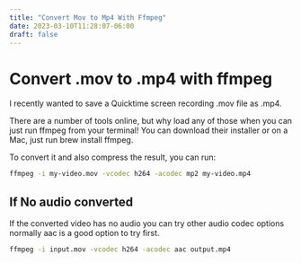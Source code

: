 ```yaml
---
title: "Convert Mov to Mp4 With Ffmpeg"
date: 2023-03-10T11:28:07-06:00
draft: false
---
```

# Convert .mov to .mp4 with ffmpeg

I recently wanted to save a Quicktime screen recording .mov file as .mp4.

There are a number of tools online, but why load any of those when you can just run ffmpeg from your terminal! You can download their installer or on a Mac, just run brew install ffmpeg.

To convert it and also compress the result, you can run:

```Bash
ffmpeg -i my-video.mov -vcodec h264 -acodec mp2 my-video.mp4
```

## If No audio converted
If the converted video has no audio you can try other audio codec options normally aac is a good option to try first. 

```Bash 
ffmpeg -i input.mov -vcodec h264 -acodec aac output.mp4 
```


